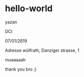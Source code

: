 # hello-world

yazan

DCI

07/01/2ß19

Adresse wülfrath, Danziger strasse, 1


muaaaaah

thank you bro ;)


